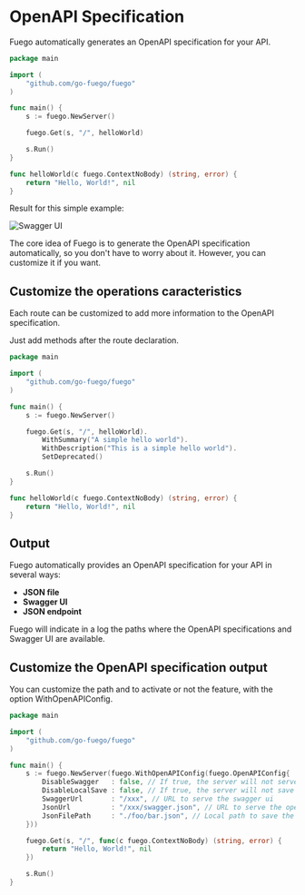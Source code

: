 # OpenAPI Specification

Fuego automatically generates an OpenAPI specification for your API.

```go
package main

import (
	"github.com/go-fuego/fuego"
)

func main() {
	s := fuego.NewServer()

	fuego.Get(s, "/", helloWorld)

	s.Run()
}

func helloWorld(c fuego.ContextNoBody) (string, error) {
	return "Hello, World!", nil
}
```

Result for this simple example:

![Swagger UI](../../static/img/hello-world-openapi.png)

The core idea of Fuego is to generate the OpenAPI specification automatically, so you don't have to worry about it. However, you can customize it if you want.

## Customize the operations caracteristics

Each route can be customized to add more information to the OpenAPI specification.

Just add methods after the route declaration.

```go
package main

import (
	"github.com/go-fuego/fuego"
)

func main() {
	s := fuego.NewServer()

	fuego.Get(s, "/", helloWorld).
		WithSummary("A simple hello world").
		WithDescription("This is a simple hello world").
		SetDeprecated()

	s.Run()
}

func helloWorld(c fuego.ContextNoBody) (string, error) {
	return "Hello, World!", nil
}

```

## Output

Fuego automatically provides an OpenAPI specification for your API in several ways:

- **JSON file**
- **Swagger UI**
- **JSON endpoint**

Fuego will indicate in a log the paths where the OpenAPI specifications and Swagger UI are available.

## Customize the OpenAPI specification output

You can customize the path and to activate or not the feature, with the option WithOpenAPIConfig.

```go
package main

import (
	"github.com/go-fuego/fuego"
)

func main() {
	s := fuego.NewServer(fuego.WithOpenAPIConfig(fuego.OpenAPIConfig{
		DisableSwagger   : false, // If true, the server will not serve the swagger ui nor the openapi json spec
		DisableLocalSave : false, // If true, the server will not save the openapi json spec locally
		SwaggerUrl       : "/xxx", // URL to serve the swagger ui
		JsonUrl          : "/xxx/swagger.json", // URL to serve the openapi json spec
		JsonFilePath     : "./foo/bar.json", // Local path to save the openapi json spec
	}))

	fuego.Get(s, "/", func(c fuego.ContextNoBody) (string, error) {
		return "Hello, World!", nil
	})

	s.Run()
}
```
